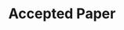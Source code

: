 ---
title: "Accepted Paper"
categories:
  - news
headline: "We got two papers -- <em>\"BDUS: Implementing Block Devices in User Space\"</em> and <em>\"S2Dedup: SGX-enabled Secure Deduplication\"</em> -- accepted at the SYSTOR'21 conference!"
---